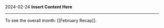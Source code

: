 2024-02-24
__Insert Content Here__
_______________________
To see the overall month: [[February Recap]].
